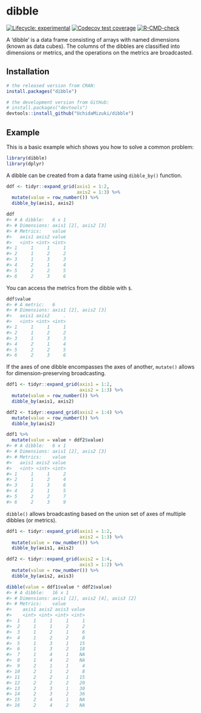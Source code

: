 
<!-- README.md is generated from README.Rmd. Please edit that file -->

# dibble

<!-- badges: start -->

[![Lifecycle:
experimental](https://img.shields.io/badge/lifecycle-experimental-orange.svg)](https://lifecycle.r-lib.org/articles/stages.html#experimental)
[![Codecov test
coverage](https://codecov.io/gh/UchidaMizuki/dibble/branch/main/graph/badge.svg)](https://app.codecov.io/gh/UchidaMizuki/dibble?branch=main)
[![R-CMD-check](https://github.com/UchidaMizuki/dibble/workflows/R-CMD-check/badge.svg)](https://github.com/UchidaMizuki/dibble/actions)
<!-- badges: end -->

A ‘dibble’ is a data frame consisting of arrays with named dimensions
(known as data cubes). The columns of the dibbles are classified into
dimensions or metrics, and the operations on the metrics are
broadcasted.

## Installation

``` r
# the released version from CRAN:
install.packages("dibble")

# the development version from GitHub:
# install.packages("devtools")
devtools::install_github("UchidaMizuki/dibble")
```

## Example

This is a basic example which shows you how to solve a common problem:

``` r
library(dibble)
library(dplyr)
```

A dibble can be created from a data frame using `dibble_by()` function.

``` r
ddf <- tidyr::expand_grid(axis1 = 1:2,
                          axis2 = 1:3) %>% 
  mutate(value = row_number()) %>% 
  dibble_by(axis1, axis2)

ddf
#> # A dibble:   6 x 1
#> # Dimensions: axis1 [2], axis2 [3]
#> # Metrics:    value
#>   axis1 axis2 value
#>   <int> <int> <int>
#> 1     1     1     1
#> 2     1     2     2
#> 3     1     3     3
#> 4     2     1     4
#> 5     2     2     5
#> 6     2     3     6
```

You can access the metrics from the dibble with `$`.

``` r
ddf$value
#> # A metric:   6
#> # Dimensions: axis1 [2], axis2 [3]
#>   axis1 axis2     .
#>   <int> <int> <int>
#> 1     1     1     1
#> 2     1     2     2
#> 3     1     3     3
#> 4     2     1     4
#> 5     2     2     5
#> 6     2     3     6
```

If the axes of one dibble encompasses the axes of another, `mutate()`
allows for dimension-preserving broadcasting.

``` r
ddf1 <- tidyr::expand_grid(axis1 = 1:2,
                           axis2 = 1:3) %>% 
  mutate(value = row_number()) %>% 
  dibble_by(axis1, axis2)

ddf2 <- tidyr::expand_grid(axis2 = 1:4) %>% 
  mutate(value = row_number()) %>% 
  dibble_by(axis2)

ddf1 %>% 
  mutate(value = value + ddf2$value)
#> # A dibble:   6 x 1
#> # Dimensions: axis1 [2], axis2 [3]
#> # Metrics:    value
#>   axis1 axis2 value
#>   <int> <int> <int>
#> 1     1     1     2
#> 2     1     2     4
#> 3     1     3     6
#> 4     2     1     5
#> 5     2     2     7
#> 6     2     3     9
```

`dibble()` allows broadcasting based on the union set of axes of
multiple dibbles (or metrics).

``` r
ddf1 <- tidyr::expand_grid(axis1 = 1:2,
                           axis2 = 1:3) %>% 
  mutate(value = row_number()) %>% 
  dibble_by(axis1, axis2)

ddf2 <- tidyr::expand_grid(axis2 = 1:4,
                           axis3 = 1:2) %>% 
  mutate(value = row_number()) %>% 
  dibble_by(axis2, axis3)

dibble(value = ddf1$value * ddf2$value)
#> # A dibble:   16 x 1
#> # Dimensions: axis1 [2], axis2 [4], axis3 [2]
#> # Metrics:    value
#>    axis1 axis2 axis3 value
#>    <int> <int> <int> <int>
#>  1     1     1     1     1
#>  2     1     1     2     2
#>  3     1     2     1     6
#>  4     1     2     2     8
#>  5     1     3     1    15
#>  6     1     3     2    18
#>  7     1     4     1    NA
#>  8     1     4     2    NA
#>  9     2     1     1     4
#> 10     2     1     2     8
#> 11     2     2     1    15
#> 12     2     2     2    20
#> 13     2     3     1    30
#> 14     2     3     2    36
#> 15     2     4     1    NA
#> 16     2     4     2    NA
```
